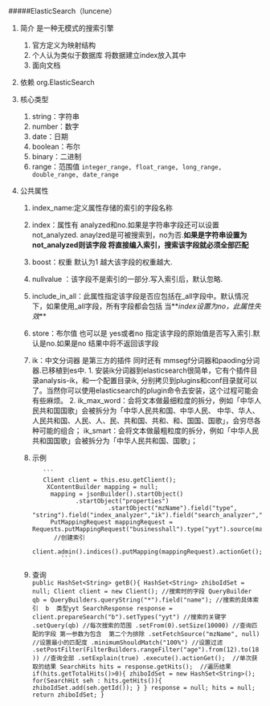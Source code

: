#####ElasticSearch（luncene）

1. 简介
    是一种无模式的搜索引擎 
    1. 官方定义为映射结构
    2. 个人认为类似于数据库 将数据建立index放入其中
    3. 面向文档
    
2. 依赖  org.ElasticSearch

3.  核心类型
    1.  string：字符串 
    2.  number：数字
    3.  date：日期
    4.  boolean：布尔
    5.  binary：二进制
    6.  range：范围值 `integer_range, float_range, long_range, double_range, date_range`
    
4.  公共属性
     1.  index_name:定义属性存储的索引的字段名称
     2.  index：属性有 analyzed和no.如果是字符串字段还可以设置not_analyzed.
          anaylzed是可被搜索到，no为否.**如果是字符串设置为 not_analyzed则该字段
          将直接编入索引，搜索该字段就必须全部匹配**
     3.  boost：权重 默认为1 越大该字段的权重越大.
     4.  nullvalue ：该字段不是索引的一部分.写入索引后，默认忽略.
     5.  include_in_all：此属性指定该字段是否应包括在_all字段中。默认情况下，如果使用_all字段，所有字段都会包括
            当**_index设置为no，此属性失效_**
     6.  store：布尔值 也可以是 yes或者no 指定该字段的原始值是否写入索引.默认是no.如果是no 结果中将不返回该字段
     7.  ik：中文分词器  是第三方的插件 同时还有 mmsegf分词器和paoding分词器.已移植到es中.
                1.  安装ik分词器到elasticsearch很简单，它有个插件目录analysis-ik，和一个配置目录ik, 
                分别拷贝到plugins和conf目录就可以了。当然你可以使用elasticsearch的plugin命令去安装，这个过程可能会有些麻烦。
                2.  ik_max_word：会将文本做最细粒度的拆分，例如「中华人民共和国国歌」会被拆分为「中华人民共和国、中华人民、
                中华、华人、人民共和国、人民、人、民、共和国、共和、和、国国、国歌」，会穷尽各种可能的组合； 
                    ik_smart：会将文本做最粗粒度的拆分，例如「中华人民共和国国歌」会被拆分为「中华人民共和国、国歌」；
     8.   示例 
       
                 ```
                 Client client = this.esu.getClient();
                  XContentBuilder mapping = null;
                   mapping = jsonBuilder().startObject()
    					  .startObject("properties")
    					           .startObject("mzName").field("type", "string").field("index_analyzer","ik").field("search_analyzer","ik_smart").field("store",true).endObject()
                   PutMappingRequest mappingRequest = Requests.putMappingRequest("businesshall").type("yyt").source(mapping);
     		        //创建索引
                    client.admin().indices().putMapping(mappingRequest).actionGet();    					           
                      ```
                      
     9.   查询                
           ``
           public HashSet<String> getB(){
           		HashSet<String> zhiboIdSet = null;
           		Client client = new Client();
           		//搜索时的字段
           		QueryBuilder qb = QueryBuilders.queryString("*").field("name");
           		//搜索的具体索引  b  类型yyt
           		SearchResponse response = client.prepareSearch("b").setTypes("yyt")
           		                            //搜索的关键字
           									.setQuery(qb)
           									//每次搜索的范围
           									.setFrom(0).setSize(10000)
           									//查询匹配的字段 第一参数为包含  第二个为排除
           								    .setFetchSource("mzName", null)
           								    //设置最小的匹配度
           								    .minimumShouldMatch("100%")
           								    //设置过滤
           								    .setPostFilter(FilterBuilders.rangeFilter("age").from(12).to(18))
           								    //查询全部
           								    .setExplain(true)
           								    .execute().actionGet(); 
           		//单次获取的结果
           		SearchHits hits = response.getHits(); 
           		//遍历结果
           		if(hits.getTotalHits()>0){
           			zhiboIdSet = new HashSet<String>();
           			for(SearchHit seh : hits.getHits()){
           				zhiboIdSet.add(seh.getId());
           			}
           		}
           		response = null;
           		hits = null;
           		return zhiboIdSet;
           	}
           ``
